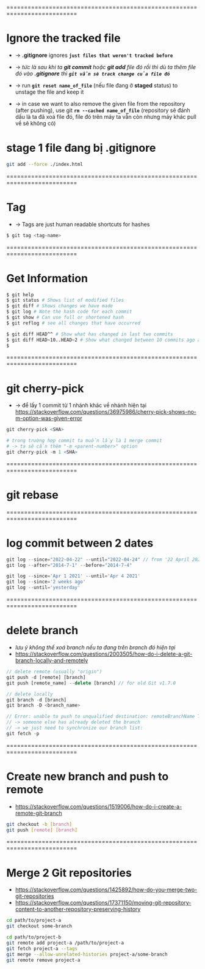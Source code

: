 ==========================================================================
# Ignore the tracked file
* -> **.gitignore** ignores **`just files that weren't tracked before`**
* -> _tức là sau khi ta **git commit** hoặc **git add** file đó rồi thì dù ta thêm file đó vào **.gitignore** thì **`git vẫn sẽ track change của file đó`**_

* -> run **`git reset name_of_file`** (nếu file đang ở **staged** status) to unstage the file and keep it
* -> in case we want to also remove the given file from the repository (after pushing), use git **`rm --cached name_of_file`** (repository sẽ đánh dấu là ta đã xoá file đó, file đó trên máy ta vẫn còn nhưng máy khác pull về sẽ không có)

# stage 1 file đang bị .gitignore
```bash
git add --force ./index.html
```

==========================================================================
# Tag
* -> Tags are just human readable shortcuts for hashes
```bash
$ git tag <tag-name>
```

==========================================================================
# Get Information

```bash
$ git help
$ git status # Shows list of modified files
$ git diff # Shows changes we have made
$ git log # Note the hash code for each commit
$ git show # Can use full or shortened hash
$ git reflog # see all changes that have occurred

$ git diff HEAD^^ # Show what has changed in last two commits
$ git diff HEAD~10..HEAD~2 # Show what changed between 10 commits ago and two commits ago
$ 
```

==========================================================================
# git cherry-pick
* -> để lấy 1 commit từ 1 nhánh khác về nhánh hiện tại
https://stackoverflow.com/questions/36975986/cherry-pick-shows-no-m-option-was-given-error

```r
git cherry-pick <SHA>

# trong trường hợp commit ta muốn lấy là 1 merge commit
# -> ta sẽ cần thêm "-m <parent-number>" option
git cherry-pick -m 1 <SHA>
```

==========================================================================
# git rebase

==========================================================================
# log commit between 2 dates
```js
git log --since="2022-04-22" --until="2022-04-24" // from '22 April 2022' to '24 April 2022'
git log --after="2014-7-1" --before="2014-7-4" 

git log --since='Apr 1 2021' --until='Apr 4 2021'
git log --since='2 weeks ago'
git log --until='yesterday'
```

==========================================================================
# delete branch
* _lưu ý không thể xoá branch nếu ta đang trên branch đó hiện tại_
* https://stackoverflow.com/questions/2003505/how-do-i-delete-a-git-branch-locally-and-remotely

```js
// delete remote (usually "origin")
git push -d [remote] [branch] 
git push [remote_name] --delete [branch] // for old Git v1.7.0

// delete locally
git branch -d [branch] 
git branch -D <branch_name>

// Error: unable to push to unqualified destination: remoteBranchName The destination refspec neither matches an existing ref on the remote nor begins with refs/, and we are unable to guess a prefix based on the source ref. error: failed to push some refs to 'git@repository_name'
// -> someone else has already deleted the branch
// -> we just need to synchronize our branch list:
git fetch -p
```

==========================================================================
# Create new branch and push to remote
* https://stackoverflow.com/questions/1519006/how-do-i-create-a-remote-git-branch

```bash
git checkout -b [branch]
git push [remote] [branch] 
```

==========================================================================
# Merge 2 Git repositories
* https://stackoverflow.com/questions/1425892/how-do-you-merge-two-git-repositories
* https://stackoverflow.com/questions/17371150/moving-git-repository-content-to-another-repository-preserving-history

```bash
cd path/to/project-a
git checkout some-branch

cd path/to/project-b
git remote add project-a /path/to/project-a
git fetch project-a --tags
git merge --allow-unrelated-histories project-a/some-branch
git remote remove project-a
```
